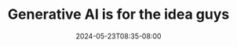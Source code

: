 ---
title: "Generative AI is for the idea guys"
date: "2024-05-23T08:35-08:00"
tags: ["tech", "AI"]
description: "https://rachsmith.com/ai-is-for-the-idea-guys/"
link: "https://rachsmith.com/ai-is-for-the-idea-guys/"
---